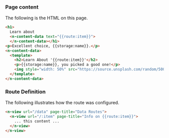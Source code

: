 
### Page content

The following is the HTML on this page.

```html
<h1>
  Learn about
  <n-content-data text="{{route:item}}">
  </n-content-data></h1>
<p>Excellent choice, {{storage:name}}.</p>
<n-content-data>
  <template>
    <h2>Learn About '{{route:item}}'</h2>
    <p>{{storage:name}}, you picked a good one!</p>
    <img style="width: 50%" src="https://source.unsplash.com/random/500x200?{{route:item}}" />
  </template>
</n-content-data>
```

### Route Definition

The following illustrates how the route was configured.

```html
<n-view url="/data" page-title="Data Routes">
  <n-view url="/:item" page-title="Info on {{route:item}}">
    ... this content ...
  </n-view>
</n-view>
```